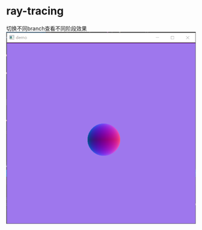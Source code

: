 # ray-tracing
切换不同branch查看不同阶段效果
![normal](https://github.com/infinityyf/ray-tracing/blob/master/normal.PNG)
